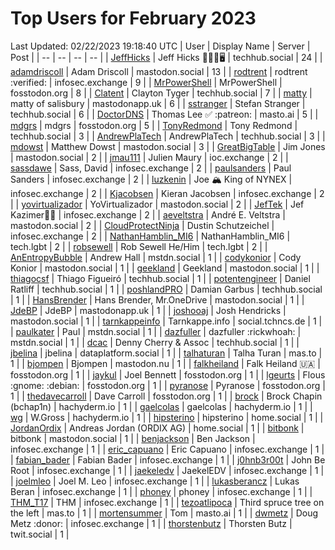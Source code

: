 # Top Users for February 2023
Last Updated: 02/22/2023 19:18:40 UTC
| User | Display Name | Server | Post |
| -- | -- | -- | -- |
| [JeffHicks](https://techhub.social/@JeffHicks) | Jeff Hicks 🐶🎼🍷🖥️ | techhub.social | 24 |
| [adamdriscoll](https://mastodon.social/@adamdriscoll) | Adam Driscoll | mastodon.social | 13 |
| [rodtrent](https://infosec.exchange/@rodtrent) | rodtrent :verified: | infosec.exchange | 9 |
| [MrPowerShell](https://fosstodon.org/@MrPowerShell) | MrPowerShell | fosstodon.org | 8 |
| [Clatent](https://techhub.social/@Clatent) | Clayton Tyger | techhub.social | 7 |
| [matty](https://mastodonapp.uk/@matty) | matty of salisbury | mastodonapp.uk | 6 |
| [sstranger](https://techhub.social/@sstranger) | Stefan Stranger | techhub.social | 6 |
| [DoctorDNS](https://masto.ai/@DoctorDNS) | Thomas Lee ✅ :patreon: | masto.ai | 5 |
| [mdgrs](https://fosstodon.org/@mdgrs) | mdgrs | fosstodon.org | 5 |
| [TonyRedmond](https://techhub.social/@TonyRedmond) | Tony Redmond | techhub.social | 3 |
| [AndrewPlaTech](https://techhub.social/@AndrewPlaTech) | AndrewPlaTech | techhub.social | 3 |
| [mdowst](https://mastodon.social/@mdowst) | Matthew Dowst | mastodon.social | 3 |
| [GreatBigTable](https://mastodon.social/@GreatBigTable) | Jim Jones | mastodon.social | 2 |
| [jmau111](https://ioc.exchange/@jmau111) | Julien Maury | ioc.exchange | 2 |
| [sassdawe](https://infosec.exchange/@sassdawe) | Sass, David | infosec.exchange | 2 |
| [paulsanders](https://infosec.exchange/@paulsanders) | Paul Sanders | infosec.exchange | 2 |
| [luzkenin](https://infosec.exchange/@luzkenin) | Joe 🏔️ King of NYNEX | infosec.exchange | 2 |
| [Kjacobsen](https://infosec.exchange/@Kjacobsen) | Kieran Jacobsen | infosec.exchange | 2 |
| [yovirtualizador](https://mastodon.social/@yovirtualizador) | YoVirtualizador | mastodon.social | 2 |
| [JefTek](https://infosec.exchange/@JefTek) | Jef Kazimer😶‍🌫️ | infosec.exchange | 2 |
| [aeveltstra](https://mastodon.social/@aeveltstra) | André E. Veltstra | mastodon.social | 2 |
| [CloudProtectNinja](https://infosec.exchange/@CloudProtectNinja) | Dustin Schutzeichel | infosec.exchange | 2 |
| [NathanHamblin_MI6](https://tech.lgbt/@NathanHamblin_MI6) | NathanHamblin_MI6 | tech.lgbt | 2 |
| [robsewell](https://tech.lgbt/@robsewell) | Rob Sewell He/Him | tech.lgbt | 2 |
| [AnEntropyBubble](https://mstdn.social/@AnEntropyBubble) | Andrew Hall | mstdn.social | 1 |
| [codykonior](https://mastodon.social/@codykonior) | Cody Konior | mastodon.social | 1 |
| [geekland](https://mastodon.social/@geekland) | Geekland | mastodon.social | 1 |
| [thiagocsf](https://techhub.social/@thiagocsf) | Thiago Figueiró | techhub.social | 1 |
| [potentengineer](https://techhub.social/@potentengineer) | Daniel Ratliff | techhub.social | 1 |
| [poshlandPRO](https://techhub.social/@poshlandPRO) | Damian Garbus | techhub.social | 1 |
| [HansBrender](https://mastodon.social/@HansBrender) | Hans Brender, Mr.OneDrive | mastodon.social | 1 |
| [JdeBP](https://mastodonapp.uk/@JdeBP) | JdeBP | mastodonapp.uk | 1 |
| [joshooaj](https://mastodon.social/@joshooaj) | Josh Hendricks | mastodon.social | 1 |
| [tarnkappeinfo](https://social.tchncs.de/@tarnkappeinfo) | Tarnkappe.info | social.tchncs.de | 1 |
| [paulkater](https://mstdn.social/@paulkater) | Paul | mstdn.social | 1 |
| [dazfuller](https://mstdn.social/@dazfuller) | dazfuller :rickwhoah: | mstdn.social | 1 |
| [dcac](https://techhub.social/@dcac) | Denny Cherry & Assoc | techhub.social | 1 |
| [jbelina](https://dataplatform.social/@jbelina) | jbelina | dataplatform.social | 1 |
| [talhaturan](https://mas.to/@talhaturan) | Talha Turan | mas.to | 1 |
| [bjompen](https://mastodon.nu/@bjompen) | Bjompen | mastodon.nu | 1 |
| [falkheiland](https://fosstodon.org/@falkheiland) | Falk Heiland 🇺🇦 | fosstodon.org | 1 |
| [jaykul](https://fosstodon.org/@jaykul) | Joel Bennett | fosstodon.org | 1 |
| [lgeurts](https://fosstodon.org/@lgeurts) | Flous :gnome: :debian: | fosstodon.org | 1 |
| [pyranose](https://fosstodon.org/@pyranose) | Pyranose | fosstodon.org | 1 |
| [thedavecarroll](https://fosstodon.org/@thedavecarroll) | Dave Carroll | fosstodon.org | 1 |
| [brock](https://hachyderm.io/@brock) | Brock Chapin (bchap1n) | hachyderm.io | 1 |
| [gaelcolas](https://hachyderm.io/@gaelcolas) | gaelcolas | hachyderm.io | 1 |
| [wg](https://hachyderm.io/@wg) | W.Gross | hachyderm.io | 1 |
| [hipsterino](https://home.social/@hipsterino) | hipsterino | home.social | 1 |
| [JordanOrdix](https://home.social/@JordanOrdix) | Andreas Jordan (ORDIX AG) | home.social | 1 |
| [bitbonk](https://mastodon.social/@bitbonk) | bitbonk | mastodon.social | 1 |
| [benjackson](https://infosec.exchange/@benjackson) | Ben Jackson | infosec.exchange | 1 |
| [eric_capuano](https://infosec.exchange/@eric_capuano) | Eric Capuano | infosec.exchange | 1 |
| [fabian_bader](https://infosec.exchange/@fabian_bader) | Fabian Bader | infosec.exchange | 1 |
| [j0hnb3r00t](https://infosec.exchange/@j0hnb3r00t) | John Be Root | infosec.exchange | 1 |
| [jaekeledv](https://infosec.exchange/@jaekeledv) | JaekelEDV | infosec.exchange | 1 |
| [joelmleo](https://infosec.exchange/@joelmleo) | Joel M. Leo | infosec.exchange | 1 |
| [lukasberancz](https://infosec.exchange/@lukasberancz) | Lukas Beran | infosec.exchange | 1 |
| [phoney](https://infosec.exchange/@phoney) | phoney | infosec.exchange | 1 |
| [THM_T17](https://infosec.exchange/@THM_T17) | THM | infosec.exchange | 1 |
| [tezoatlipoca](https://mas.to/@tezoatlipoca) | Third spruce tree on the left | mas.to | 1 |
| [mortensummer](https://masto.ai/@mortensummer) | Tom | masto.ai | 1 |
| [dwmetz](https://infosec.exchange/@dwmetz) | Doug Metz :donor: | infosec.exchange | 1 |
| [thorstenbutz](https://twit.social/@thorstenbutz) | Thorsten Butz | twit.social | 1 |
